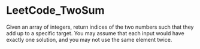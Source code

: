 # LeetCode_TwoSum
Given an array of integers, return indices of the two numbers such that they add up to a specific target.  You may assume that each input would have exactly one solution, and you may not use the same element twice.
